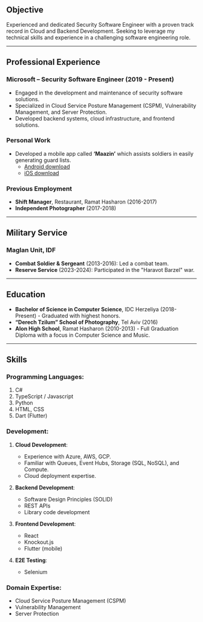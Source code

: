 
## Objective

Experienced and dedicated Security Software Engineer with a proven track record in Cloud and Backend Development. Seeking to leverage my technical skills and experience in a challenging software engineering role.

---

## Professional Experience

### Microsoft – Security Software Engineer (2019 - Present)
- Engaged in the development and maintenance of security software solutions.
- Specialized in Cloud Service Posture Management (CSPM), Vulnerability Management, and Server Protection.
- Developed backend systems, cloud infrastructure, and frontend solutions.

### Personal Work
- Developed a mobile app called **‘Maazin’** which assists soldiers in easily generating guard lists.  
  - [Android download](https://play.google.com/store/apps/details?id=com.armutils.maazin)  
  - [iOS download](https://apps.apple.com/il/app/maazin/id6475710134)

### Previous Employment
- **Shift Manager**, Restaurant, Ramat Hasharon (2016-2017)
- **Independent Photographer** (2017-2018)

---

## Military Service

### **Maglan Unit, IDF**  
- **Combat Soldier & Sergeant** (2013-2016): Led a combat team.
- **Reserve Service** (2023-2024): Participated in the "Haravot Barzel" war.

---

## Education

- **Bachelor of Science in Computer Science**, IDC Herzeliya (2018-Present) - Graduated with highest honors.
- **“Derech Tzilum” School of Photography**, Tel Aviv (2016)
- **Alon High School**, Ramat Hasharon (2010-2013) - Full Graduation Diploma with a focus in Computer Science and Music.

---

## Skills

### Programming Languages:
1. C#
2. TypeScript / Javascript
3. Python
4. HTML, CSS
5. Dart (Flutter)

### Development:
1. **Cloud Development**:
    - Experience with Azure, AWS, GCP.
    - Familiar with Queues, Event Hubs, Storage (SQL, NoSQL), and Compute.
    - Cloud deployment expertise.

2. **Backend Development**:
    - Software Design Principles (SOLID)
    - REST APIs
    - Library code development

3. **Frontend Development**:
    - React
    - Knockout.js
    - Flutter (mobile)

4. **E2E Testing**:
    - Selenium

### Domain Expertise:
- Cloud Service Posture Management (CSPM)
- Vulnerability Management
- Server Protection